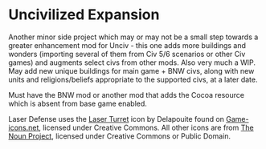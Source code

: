 # Uncivilized Expansion
Another minor side project which may or may not be a small step towards a greater enhancement mod for Unciv - this one adds more buildings and wonders (importing several of them from Civ 5/6 scenarios or other Civ games) and augments select civs from other mods. Also very much a WIP. May add new unique buildings for main game + BNW civs, along with new units and religions/beliefs appropriate to the supported civs, at a later date.

Must have the BNW mod or another mod that adds the Cocoa resource which is absent from base game enabled.

Laser Defense uses the [Laser Turret](https://game-icons.net/1x1/delapouite/laser-turret.html) icon by Delapouite found on [Game-icons.net](https://game-icons.net), licensed under Creative Commons. All other icons are from [The Noun Project](https://thenounproject.com/), licensed under Creative Commons or Public Domain.
